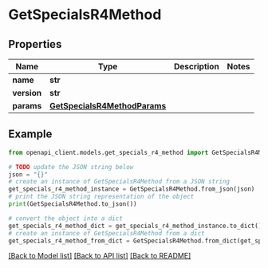 # GetSpecialsR4Method


## Properties

Name | Type | Description | Notes
------------ | ------------- | ------------- | -------------
**name** | **str** |  | 
**version** | **str** |  | 
**params** | [**GetSpecialsR4MethodParams**](GetSpecialsR4MethodParams.md) |  | 

## Example

```python
from openapi_client.models.get_specials_r4_method import GetSpecialsR4Method

# TODO update the JSON string below
json = "{}"
# create an instance of GetSpecialsR4Method from a JSON string
get_specials_r4_method_instance = GetSpecialsR4Method.from_json(json)
# print the JSON string representation of the object
print(GetSpecialsR4Method.to_json())

# convert the object into a dict
get_specials_r4_method_dict = get_specials_r4_method_instance.to_dict()
# create an instance of GetSpecialsR4Method from a dict
get_specials_r4_method_from_dict = GetSpecialsR4Method.from_dict(get_specials_r4_method_dict)
```
[[Back to Model list]](../README.md#documentation-for-models) [[Back to API list]](../README.md#documentation-for-api-endpoints) [[Back to README]](../README.md)


